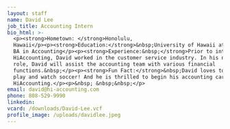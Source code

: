 ```yaml
---
layout: staff
name: David Lee
job_title: Accounting Intern
bio_html: >-
  <p><strong>Hometown: </strong>Honolulu,
  Hawaii</p><p><strong>Education:</strong>&nbsp;University of Hawaii at Manoa,
  BA in Accounting</p><p><strong>Experience:&nbsp;</strong>Prior to interning at
  HiAccounting, David worked in the customer service industry. In his new intern
  role, David will assist the accounting team with various financial
  functions.&nbsp;</p><p><strong>Fun Fact:</strong>&nbsp;David loves to both
  play and watch soccer! And he is thrilled to begin his accounting career at
  HiAccounting.</p><p>&nbsp; &nbsp;&nbsp;</p>
email: david@hi-accounting.com
phone: 808-529-9990
linkedin:
vcard: /downloads/David-Lee.vcf
profile_image: /uploads/davidlee.jpeg
---
```


